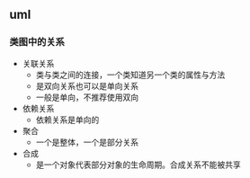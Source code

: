 ## uml

### 类图中的关系 
 * 关联关系
   + 类与类之间的连接，一个类知道另一个类的属性与方法
   + 是双向关系也可以是单向关系
   + 一般是单向，不推荐使用双向
 * 依赖关系
   + 依赖关系是单向的
 * 聚合
   + 一个是整体，一个是部分关系
 * 合成
   + 是一个对象代表部分对象的生命周期。合成关系不能被共享
   
   